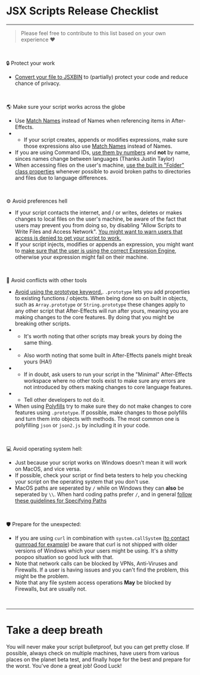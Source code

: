 # JSX Scripts Release Checklist
---
> Please feel free to contribute to this list based on your own experience ❤️



 &nbsp;
 
🔒 Protect your work
*  [Convert your file to JSXBIN](https://extendscript.docsforadobe.dev/vscode-debugger/vscode-extension-features.html#exporting-as-binary) to (partially) protect your code and reduce chance of privacy.

 &nbsp;
 
🌎 Make sure your script works across the globe
* Use [Match Names](/resources/matchNames.md) instead of Names when referencing items in After-Effects.
* *  If your script creates, appends or modifies expressions, make sure those expressions also use [Match Names](/resources/matchNames.md) instead of Names.
* If you are using Command IDs, [use them by numbers](https://hyperbrew.co/blog/after-effects-command-ids/) and **not** by name, sinces names change between languages (Thanks Justin Taylor)
*  When accessing files on the user's machine, [use the built in "Folder" class properties](https://extendscript.docsforadobe.dev/file-system-access/folder-object.html#folder-class-properties) whenever possible to avoid broken paths to directories and files due to language differences.

 &nbsp;
 
⚙️ Avoid preferences hell
* If your script contacts the internet, and / or writes, deletes or makes changes to local files on the user's machine, be aware of the fact that users may prevent you from doing so, by disabling "Allow Scripts to Write Files and Access Network". [You might want to warn users that access is denied to get your script to work.](resources/files_and_network_access.md)
* If your script injects, modifies or appends an expression, you might want to [make sure that the user is using the correct Expression Engine](resources/expression_engine.md), otherwise your expression might fail on their machine.

&nbsp;

🤺 Avoid conflicts with other tools
* [Avoid using the prototype keyword.](https://www.tutorialsteacher.com/javascript/prototype-in-javascript). ```.prototype``` lets you add properties to existing functions / objects. When being done so on built in objects, such as `Array.prototype` or `String.prototype` these changes apply to any other script that After-Effects will run after yours, meaning you are making changes to the core features. By doing that you might be breaking other scripts.
* * It's worth noting that other scripts may break yours by doing the same thing.
* * Also worth noting that some built in After-Effects panels might break yours (HA!)
* * If in doubt, ask users to run your script in the "Minimal" After-Effects workspace where no other tools exist to make sure any errors are not introduced by others making changes to core language features.
* * Tell other developers to not do it.
* When using [Polyfills](https://developer.mozilla.org/en-US/docs/Glossary/Polyfill) try to make sure they do not make changes to core features using `.prototype`. If possible, make changes to those polyfills and turn them into objects with methods. The most common one is polyfilling `json` or `json2.js` by including it in your code.

&nbsp;

💻 Avoid operating system hell:
* Just because your script works on Windows doesn't mean it will work on MacOS, and vice versa.
* If possible, check your script or find beta testers to help you checking your script on the operating system that you don't use.
* MacOS paths are seperated by `/` while on Windows they can **also** be seperated by `\\`. When hard coding paths prefer `/`, and in general [follow these guidelines for Specifying Paths](https://extendscript.docsforadobe.dev/file-system-access/using-file-and-folder-objects.html#specifying-paths)


&nbsp;

🛡️ Prepare for the unexpected:
* If you are using `curl` in combination with `system.callSystem` ([to contact gumroad for example](https://github.com/Adobe-CEP/CEP-Resources/issues/237)) be aware that curl is not shipped with older versions of Windows which your users might be using. It's a shitty poopoo situation so good luck with that.
* Note that network calls can be blocked by VPNs, Anti-Viruses and Firewalls. If a user is having issues and you can't find the problem, this might be the problem.
* Note that any file system access operations **May** be blocked by Firewalls, but are usually not.


&nbsp;

___
# Take a deep breath
You will never make your script bulletproof, but you can get pretty close.
If possible, always check on multiple machines, have users from various places on the planet beta test, and finally hope for the best and prepare for the worst. You've done a great job! Good Luck!

